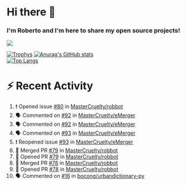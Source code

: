 # Hi there 👋
### I'm Roberto and I'm here to share my open source projects!

<img src="https://komarev.com/ghpvc/?username=mastercruelty&label=Profile views&color=0e75b6"><br>

[![Trophys](https://github-profile-trophy.vercel.app/?username=mastercruelty)](https://github.com/ryo-ma/github-profile-trophy)
[![Anurag's GitHub stats](https://github-readme-stats.vercel.app/api?username=mastercruelty&show_icons=true&theme=tokyonight)](https://github.com/anuraghazra/github-readme-stats)<br>
[![Top Langs](https://github-readme-stats.vercel.app/api/top-langs/?username=mastercruelty&exclude_repo=Alarm-project&langs_count=6&layout=compact&theme=tokyonight)](https://github.com/anuraghazra/github-readme-stats)

# :zap: Recent Activity
<!--START_SECTION:activity-->
1. ❗️ Opened issue [#80](https://github.com/MasterCruelty/robbot/issues/80) in [MasterCruelty/robbot](https://github.com/MasterCruelty/robbot)
2. 🗣 Commented on [#92](https://github.com/MasterCruelty/eMerger/issues/92) in [MasterCruelty/eMerger](https://github.com/MasterCruelty/eMerger)
3. 🗣 Commented on [#92](https://github.com/MasterCruelty/eMerger/issues/92) in [MasterCruelty/eMerger](https://github.com/MasterCruelty/eMerger)
4. 🗣 Commented on [#93](https://github.com/MasterCruelty/eMerger/issues/93) in [MasterCruelty/eMerger](https://github.com/MasterCruelty/eMerger)
5. ❗️ Reopened issue [#93](https://github.com/MasterCruelty/eMerger/issues/93) in [MasterCruelty/eMerger](https://github.com/MasterCruelty/eMerger)
6. 🎉 Merged PR [#79](https://github.com/MasterCruelty/robbot/pull/79) in [MasterCruelty/robbot](https://github.com/MasterCruelty/robbot)
7. 💪 Opened PR [#79](https://github.com/MasterCruelty/robbot/pull/79) in [MasterCruelty/robbot](https://github.com/MasterCruelty/robbot)
8. 🎉 Merged PR [#78](https://github.com/MasterCruelty/robbot/pull/78) in [MasterCruelty/robbot](https://github.com/MasterCruelty/robbot)
9. 💪 Opened PR [#78](https://github.com/MasterCruelty/robbot/pull/78) in [MasterCruelty/robbot](https://github.com/MasterCruelty/robbot)
10. 🗣 Commented on [#16](https://github.com/bocong/urbandictionary-py/issues/16) in [bocong/urbandictionary-py](https://github.com/bocong/urbandictionary-py)
<!--END_SECTION:activity-->
